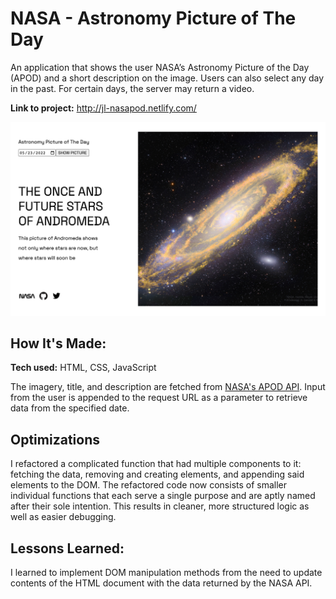 # NASA - Astronomy Picture of The Day
An application that shows the user NASA’s Astronomy Picture of the Day (APOD) and a short description on the image. Users can also select any day in the past. For certain days, the server may return a video. 

**Link to project:** http://jl-nasapod.netlify.com/

![alt text](https://github.com/jennaly/nasa-apod/blob/main/img/preview.png?raw=true)

## How It's Made:

**Tech used:** HTML, CSS, JavaScript

The imagery, title, and description are fetched from <a href="https://api.nasa.gov/">NASA's APOD API</a>. Input from the user is appended to the request URL as a parameter to retrieve data from the specified date.

## Optimizations

I refactored a complicated function that had multiple components to it: fetching the data, removing and creating elements, and appending said elements to the DOM. The refactored code now consists of smaller individual functions that each serve a single purpose and are aptly named after their sole intention. This results in cleaner, more structured logic as well as easier debugging. 

## Lessons Learned:

I learned to implement DOM manipulation methods from the need to update contents of the HTML document with the data returned by the NASA API. 

